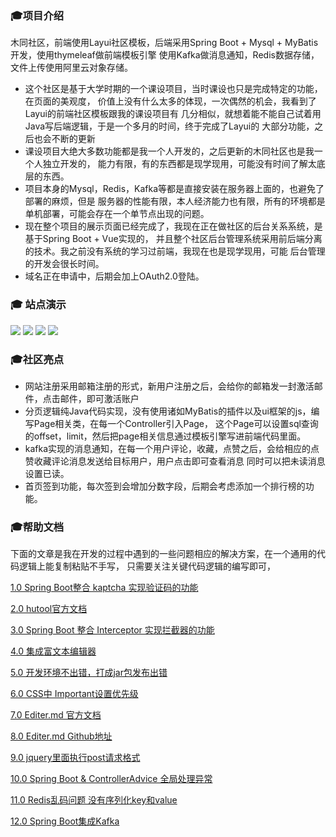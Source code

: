 ### 🎓项目介绍
木同社区，前端使用Layui社区模板，后端采用Spring Boot + Mysql + MyBatis开发，使用thymeleaf做前端模板引擎
使用Kafka做消息通知，Redis数据存储，文件上传使用阿里云对象存储。

- 这个社区是基于大学时期的一个课设项目，当时课设也只是完成特定的功能，在页面的美观度，
价值上没有什么太多的体现，一次偶然的机会，我看到了Layui的前端社区模板跟我的课设项目有
几分相似，就想着能不能自己试着用Java写后端逻辑，于是一个多月的时间，终于完成了Layui的
大部分功能，之后也会不断的更新
- 课设项目大绝大多数功能都是我一个人开发的，之后更新的木同社区也是我一个人独立开发的，
能力有限，有的东西都是现学现用，可能没有时间了解太底层的东西。
- 项目本身的Mysql，Redis，Kafka等都是直接安装在服务器上面的，也避免了部署的麻烦，但是
服务器的性能有限，本人经济能力也有限，所有的环境都是单机部署，可能会存在一个单节点出现的问题。
- 现在整个项目的展示页面已经完成了，我现在正在做社区的后台关系系统，是基于Spring Boot + Vue实现的，
并且整个社区后台管理系统采用前后端分离的技术。我之前没有系统的学习过前端，我现在也是现学现用，可能
后台管理的开发会很长时间。
- 域名正在申请中，后期会加上OAuth2.0登陆。
### 🎓 站点演示

![](https://mutong-community.oss-cn-beijing.aliyuncs.com/KSZ7%7D%7E99%60GLF%607%5BX%25%25X6V7A.png)
![](https://mutong-community.oss-cn-beijing.aliyuncs.com/SK8%7DD8%60A_HB8%40M%7B%7D%7DS%5DFH06.png)
![](https://mutong-community.oss-cn-beijing.aliyuncs.com/52P%25%40I%5B4XVRDFO4RYL%604%29E3.png)
![](https://mutong-community.oss-cn-beijing.aliyuncs.com/YOOSS%25HV%5DLZL%25%7EWEN19GPBM.png)

### 🎓社区亮点

- 网站注册采用邮箱注册的形式，新用户注册之后，会给你的邮箱发一封激活邮件，点击邮件，即可激活账户
- 分页逻辑纯Java代码实现，没有使用诸如MyBatis的插件以及ui框架的js，编写Page相关类，在每一个Controller引入Page，
这个Page可以设置sql查询的offset，limit，然后把page相关信息通过模板引擎写进前端代码里面。
- kafka实现的消息通知，在每一个用户评论，收藏，点赞之后，会给相应的点赞收藏评论消息发送给目标用户，用户点击即可查看消息
同时可以把未读消息设置已读。
- 首页签到功能，每次签到会增加分数字段，后期会考虑添加一个排行榜的功能。

### 🎓帮助文档

下面的文章是我在开发的过程中遇到的一些问题相应的解决方案，在一个通用的代码逻辑上能复制粘贴不手写，
只需要关注关键代码逻辑的编写即可，

[1.0 Spring Boot整合 kaptcha 实现验证码的功能 ](https://blog.csdn.net/weixin_34221276/article/details/89657736)

[2.0 hutool官方文档](https://www.hutool.cn/docs/#/)

[3.0 Spring Boot 整合 Interceptor 实现拦截器的功能](https://blog.csdn.net/u012326462/article/details/80509718)

[4.0 集成富文本编辑器](https://www.layui.com/doc/modules/layedit.html)

[5.0 开发环境不出错，打成jar包发布出错](https://www.cnblogs.com/ming-blogs/archive/2019/01/18/10288579.html)

[6.0 CSS中 Important设置优先级](http://www.w3chtml.com/css3/rules/!important.html)

[7.0 Editer.md 官方文档](http://editor.md.ipandao.com/)

[8.0 Editer.md Github地址](https://github.com/pandao/editor.md)

[9.0 jquery里面执行post请求格式](https://www.cnblogs.com/AChongi/p/11368819.html)

[10.0 Spring Boot & ControllerAdvice  全局处理异常](https://blog.csdn.net/qq_29550537/article/details/96336131?utm_medium=distribute.pc_relevant.none-task-blog-BlogCommendFromMachineLearnPai2-2.nonecase&depth_1-utm_source=distribute.pc_relevant.none-task-blog-BlogCommendFromMachineLearnPai2-2.nonecase)

[11.0 Redis乱码问题 没有序列化key和value](https://www.cnblogs.com/liuchuanfeng/p/7009027.html)

[12.0 Spring Boot集成Kafka](https://www.cnblogs.com/asker009/p/9990088.html)
